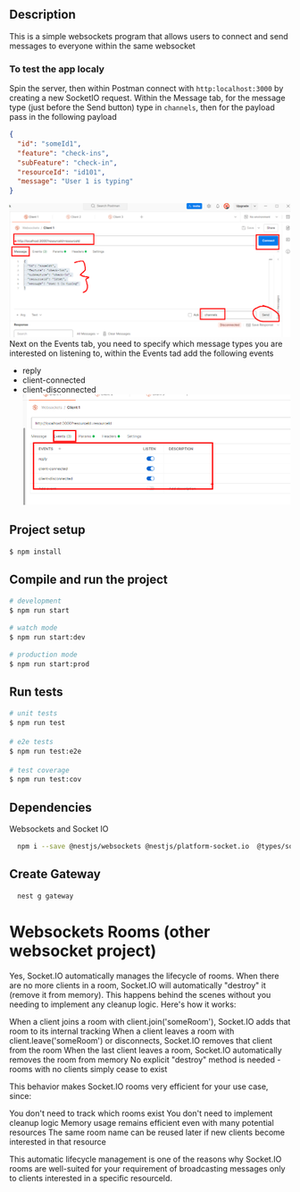 ## Description
This is a simple websockets program that allows users 
to connect and send messages to everyone within the same websocket

### To test the app localy
Spin the server, then within Postman connect with `http:localhost:3000` by creating a new SocketIO request.
Within the Message tab, for the message type (just before the Send button) type in `channels`, then for the payload pass in the following payload
```json
{
  "id": "someId1",
  "feature": "check-ins",
  "subFeature": "check-in",
  "resourceId": "id101",
  "message": "User 1 is typing"
}
```
![01-connection.png](src/resources/01-connection.png)
Next on the Events tab, you need to specify which message types you are interested on listening to, within the Events tad add the following events
* reply
* client-connected
* client-disconnected
![02-event-listening-to.png](src/resources/02-event-listening-to.png)
## Project setup

```bash
$ npm install
```

## Compile and run the project

```bash
# development
$ npm run start
```

```bash
# watch mode
$ npm run start:dev
```

```bash
# production mode
$ npm run start:prod
```

## Run tests

```bash
# unit tests
$ npm run test

# e2e tests
$ npm run test:e2e

# test coverage
$ npm run test:cov
```

## Dependencies
Websockets and Socket IO
```bash
  npm i --save @nestjs/websockets @nestjs/platform-socket.io  @types/socket.io
```

## Create Gateway
```bash
  nest g gateway
```

# Websockets Rooms (other websocket project)
Yes, Socket.IO automatically manages the lifecycle of rooms. When there are no more clients in a room, Socket.IO will automatically "destroy" it (remove it from memory). This happens behind the scenes without you needing to implement any cleanup logic.
Here's how it works:

When a client joins a room with client.join('someRoom'), Socket.IO adds that room to its internal tracking
When a client leaves a room with client.leave('someRoom') or disconnects, Socket.IO removes that client from the room
When the last client leaves a room, Socket.IO automatically removes the room from memory
No explicit "destroy" method is needed - rooms with no clients simply cease to exist

This behavior makes Socket.IO rooms very efficient for your use case, since:

You don't need to track which rooms exist
You don't need to implement cleanup logic
Memory usage remains efficient even with many potential resources
The same room name can be reused later if new clients become interested in that resource

This automatic lifecycle management is one of the reasons why Socket.IO rooms are well-suited for your requirement of broadcasting messages only to clients interested in a specific resourceId.
